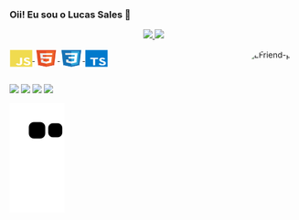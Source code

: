 ### Oii! Eu sou o Lucas Sales 👋
<div align="center">
  <a href="https://github.com/lfriiend">
  <img height="180em" src="https://github-readme-stats.vercel.app/api?username=lfriiend&show_icons=true&theme=dark&include_all_commits=true&count_private=true"/>
  <img height="180em" src="https://github-readme-stats.vercel.app/api/top-langs/?username=lfriiend&layout=compact&langs_count=7&theme=dark"/>
</div>
  
  <div style="display: inline_block"><br>
  <img align="center" alt="Lucas-Js" height="30" width="40" src="https://raw.githubusercontent.com/devicons/devicon/master/icons/javascript/javascript-plain.svg">
  <img align="center" alt="Lucas-HTML" height="30" width="40" src="https://raw.githubusercontent.com/devicons/devicon/master/icons/html5/html5-original.svg">
  <img align="center" alt="Lucas-CSS" height="30" width="40" src="https://raw.githubusercontent.com/devicons/devicon/master/icons/css3/css3-original.svg">
  <img align="center" alt="Lucas-CSS" height="30" width="40" src="https://raw.githubusercontent.com/devicons/devicon/master/icons/typescript/typescript-original.svg">
  <img align="right" alt="LFriend-pic" height="150" style="border-radius:50px;" src="https://media.discordapp.net/attachments/846274310615465985/978869026619027526/2ac.jpg">
</div>
  
  ##
  
  <div> 
  <a href="https://instagram.com/nao_eo_lucas" target="_blank"><img src="https://img.shields.io/badge/-Instagram-%23E4405F?style=for-the-badge&logo=instagram&logoColor=white" target="_blank"></a>
 <a href="https://discord.gg/WmzdadBQ" target="_blank"><img src="https://img.shields.io/badge/Discord-7289DA?style=for-the-badge&logo=discord&logoColor=white" target="_blank"></a> 
  <a href = "mailto:lucas.salles.oliveira@gmail.com"><img src="https://img.shields.io/badge/-Gmail-%23333?style=for-the-badge&logo=gmail&logoColor=white" target="_blank"></a>
  <a href="https://www.linkedin.com/in/lucas-sales-oliveira-4b58073b/" target="_blank"><img src="https://img.shields.io/badge/-LinkedIn-%230077B5?style=for-the-badge&logo=linkedin&logoColor=white" target="_blank"></a> 
 
  ![Snake animation](https://github.com/lfriiend/lfriiend/blob/output/github-contribution-grid-snake.svg)
 
</div>
